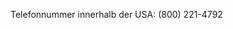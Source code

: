 <Token xmlns:xlink="http://www.w3.org/1999/xlink">Telefonnummer innerhalb der USA: (800) 221-4792</Token>